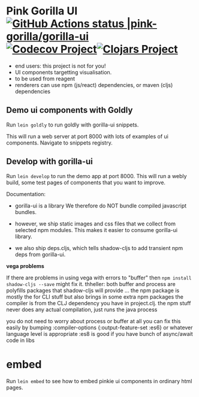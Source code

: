 # Pink Gorilla UI [![GitHub Actions status |pink-gorilla/gorilla-ui](https://github.com/pink-gorilla/gorilla-ui/workflows/CI/badge.svg)](https://github.com/pink-gorilla/gorilla-ui/actions?workflow=CI)[![Codecov Project](https://codecov.io/gh/pink-gorilla/gorilla-ui/branch/master/graph/badge.svg)](https://codecov.io/gh/pink-gorilla/gorilla-ui)[![Clojars Project](https://img.shields.io/clojars/v/org.pinkgorilla/gorilla-ui.svg)](https://clojars.org/org.pinkgorilla/gorilla-ui) 

- end users: this project is not for you!
- UI components targetting visualisation.
- to be used from reagent
- renderers can use npm (js/react) dependencies, or
  maven (cljs) dependencies

## Demo ui components with Goldly

Run `lein goldly` to run goldly with gorilla-ui snippets.

This will run a web server at port 8000 with lots of examples of ui components.
Navigate to snippets registry.


## Develop with gorilla-ui

Run `lein develop` to run the demo app at port 8000. 
This will run a webly build, some test pages of components 
that you want to improve.

Documentation: 

- gorilla-ui is a library
  We therefore do NOT bundle compiled javascript bundles.

- however, we ship static images and css files that we collect 
  from selected npm modules. This makes it easier to consume gorilla-ui library.

- we also ship deps.cljs, which tells shadow-cljs to add transient npm deps
  from gorilla-ui.

**vega problems**

If there are problems in using vega with errors to "buffer" then `npm install shadow-cljs --save` might fix it. thheller: both buffer and process are polyfills packages that shadow-cljs will provide ... the npm package is mostly the for CLI stuff but also brings in some extra npm packages
the compiler is from the CLJ dependency you have in project.clj.
the npm stuff never does any actual compilation, just runs the java process

you do not need to worry about process or buffer at all
you can fix this easily by bumping 
:compiler-options {:output-feature-set :es6} or whatever language level is appropriate
:es8 is good if you have bunch of async/await code in libs

# embed

Run `lein embed` to see how to embed pinkie ui components in ordinary html pages.
